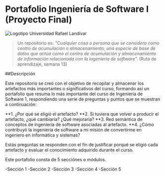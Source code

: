 # Portafolio Ingeniería de Software I (Proyecto Final)

![Logotipo Universidad Rafael Landívar](https://consystec-dev.com/TEMPORAL/URL/logourl.png)

>Un repositorio es: *"Cualquier cosa o persona que se considera como centro de acumulación o almacenamiento, una especie de base de datos que actúa como el centro de acumulación y almacenamiento de información relacionada con la ingeniería de software".* (Ruta de aprendizaje, semana 13)

##Descripción

Este repositorio se creó con el objetivo de recopilar y almacenar los artefactos más importantes o significativos del curso, formando así un portafolio que resuma lo más importante del curso de Ingeniería de Software 1, respondiendo una serie de preguntas y puntos que se muestran a continuación:

**1. ¿Por qué se eligió el artefacto?
**2. Si tuviera que volver a producir el artefacto, ¿qué cambiaría? ¿Qué mejoraría?
**3. Red semántica de conceptos de ingeniería de software asociadas al artefacto.
**4. ¿Cómo contribuyó la ingeniería de software a mi misión de convertirme en ingeniero en informática y sistemas?

Estás preguntas se responden con el fin de justificar porqué se eligió cada artefacto y evaluar el conocimiento adquirido durante el curso.

Este portafolio consta de 5 secciónes o módulos.

-Sección 1
-Sección 2
-Sección 3
-Sección 4
-Sección 5
